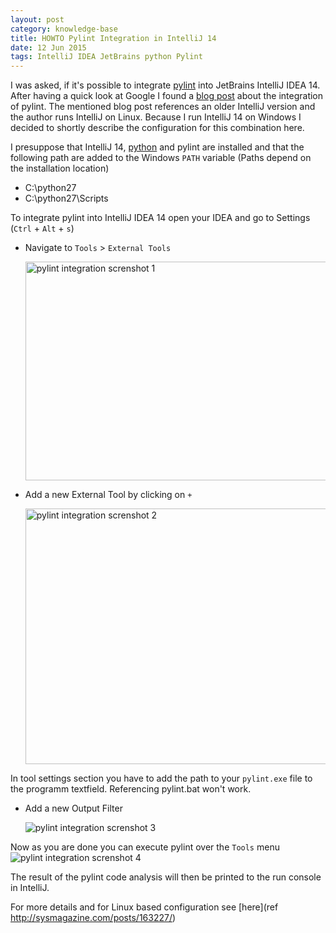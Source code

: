 ```yaml
---
layout: post
category: knowledge-base
title: HOWTO Pylint Integration in IntelliJ 14
date: 12 Jun 2015
tags: IntelliJ IDEA JetBrains python Pylint
---
```


I was asked, if it's possible to integrate [pylint](http://www.pylint.org/) into JetBrains IntelliJ IDEA 14. After having a quick look at Google I found a [blog post](http://sysmagazine.com/posts/163227/) about the integration of pylint. The mentioned blog post references an older IntelliJ version and the author runs IntelliJ on Linux. Because I run IntelliJ 14 on Windows I decided to shortly describe the configuration for this combination here.


I presuppose that IntelliJ 14, [python](https://www.python.org/) and pylint are installed and that the following path are added to the Windows `PATH` variable (Paths depend on the installation location)

* C:\python27
* C:\python27\Scripts



To integrate pylint into IntelliJ IDEA 14 open your IDEA and go to Settings (`Ctrl` + `Alt` + `s`)

* Navigate to `Tools` &gt; `External Tools`

  <img src="{{ site.url }}/assets/screenshots/pylint-integration-IntelliJ-1.png" alt="pylint integration screnshot 1" height="350" width="519"/>


* Add a new External Tool by clicking on `+`

  <img src="{{ site.url }}/assets/screenshots/pylint-integration-IntelliJ-2.png" alt="pylint integration screnshot 2" height="409" width="501"/>

In tool settings section you have to add the path to your `pylint.exe` file to the programm textfield. Referencing pylint.bat won't work.

* Add a new Output Filter

  <img src="{{ site.url }}/assets/screenshots/pylint-integration-IntelliJ-3.png" alt="pylint integration screnshot 3"/>


Now as you are done you can execute pylint over the `Tools` menu
<img src="{{ site.url }}/assets/screenshots/pylint-integration-IntelliJ-5.png" alt="pylint integration screnshot 4"/>

The result of the pylint code analysis will then be printed to the run console in IntelliJ.

For more details and for Linux based configuration see [here](ref http://sysmagazine.com/posts/163227/)